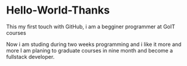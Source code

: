 # Hello-World-Thanks
This my first touch with GitHub, i am a begginer programmer at GoIT courses 

Now i am studing during two weeks programming and i like it more and more 
I am planing to graduate courses in nine month and become a fullstack developer.
